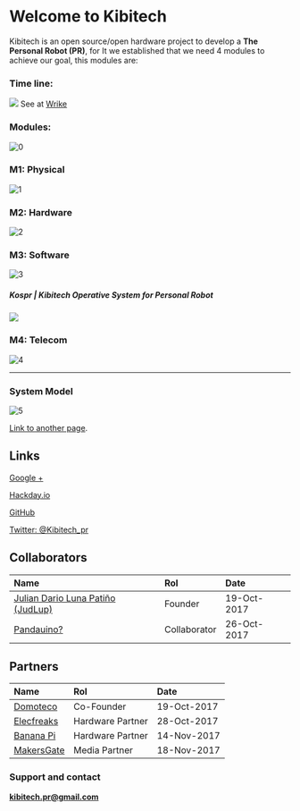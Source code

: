 #  Welcome to  Kibitech

Kibitech is an open source/open hardware project to develop a **The Personal Robot (PR)**, for It we established that we need 4 modules to achieve our goal, this modules are:

### Time line:

![](https://image.ibb.co/dgX2tG/Captura_de_pantalla_2017_11_04_a_la_s_2_18_59_p_m.png)
See at [Wrike](https://www.wrike.com/timeline/index.html?id=uApbh58jrRdeaJCeFy61b9qvfkwSu5IM|IEYTQMZZGYZDMLSTG4)
### Modules:

![0](https://image.ibb.co/nH08Am/Modules.png)

### M1: Physical

![1](https://image.ibb.co/mR5aqm/M1_02.png)

### M2: Hardware

![2](https://image.ibb.co/nEvx36/M2_03.png)

### M3: Software

![3](https://image.ibb.co/bSKeGR/M3_04.png)

##### Kospr | Kibitech Operative System for Personal Robot

![](https://image.ibb.co/eX9ndG/kospr.png)


### M4: Telecom

![4](https://image.ibb.co/mz4DbR/M5_05.png)

* * *
### System Model

![5](https://image.ibb.co/gN3bD6/m3_Os.png)

[Link to another page](another-page).

## Links 

[Google +](https://plus.google.com/communities/100380758547041773409)

[Hackday.io](https://hackaday.io/project/27837-kibitech/)

[GitHub](https://github.com/kibitech)

[Twitter: @Kibitech_pr](https://twitter.com/kibitech_pr)


## Collaborators

| Name         | Rol               | Date |
|:-------------|:------------------|:------|
| [Julian Dario Luna Patiño (JudLup)](https://twitter.com/judlup)| Founder | 19-Oct-2017  |
|[Pandauino?](https://twitter.com/pandauino)| Collaborator   | 26-Oct-2017  |


## Partners

| Name         | Rol               | Date |
|:-------------|:------------------|:------|
| [Domoteco](https://www.domoteco.com)| Co-Founder | 19-Oct-2017  |
| [Elecfreaks](https://www.elecfreaks.com)| Hardware Partner | 28-Oct-2017  |
| [Banana Pi](http://banana-pi.org/)| Hardware Partner | 14-Nov-2017  |
| [MakersGate](makersgate.com)| Media Partner | 18-Nov-2017  |




### Support and contact

**kibitech.pr@gmail.com**

